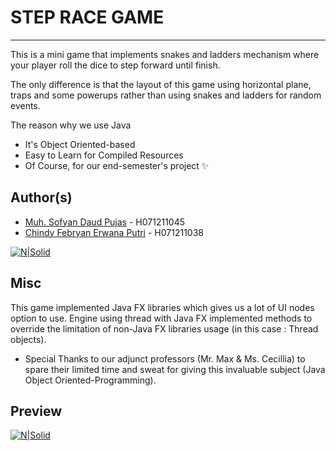 # STEP RACE GAME
---

This is a mini game that implements snakes and ladders mechanism where your player roll the dice to step forward until finish.

The only difference is that the layout of this game using horizontal plane, traps and some powerups rather than using snakes and ladders for random events.

The reason why we use Java

- It's Object Oriented-based
- Easy to Learn for Compiled Resources
- Of Course, for our end-semester's project ✨

## Author(s)

- [Muh. Sofyan Daud Pujas](https://www.instagram.com/sofyan.pujas/) - H071211045
- [Chindy Febryan Erwana Putri](https://www.instagram.com/c.h.i.n.d.y/) - H071211038


[![N|Solid](https://www.oracle.com/a/tech/img/cb88-java-logo-001.jpg)](https://nodesource.com/products/nsolid)

## Misc

This game implemented Java FX libraries which gives us a lot of UI nodes option to use.
Engine using thread with Java FX implemented methods to override the limitation of non-Java FX
libraries usage (in this case : Thread objects).

- Special Thanks to our adjunct professors (Mr. Max & Ms. Cecillia) to spare their limited time and sweat for giving this invaluable subject (Java Object Oriented-Programming).


   [Sofyan]: <https://www.instagram.com/sofyan.pujas/d>
   [Chindy]: <https://www.instagram.com/c.h.i.n.d.y/>
   
## Preview

[![N|Solid](https://i.postimg.cc/76FHg2Jf/step-race-preview.png)](https://nodesource.com/products/nsolid)



